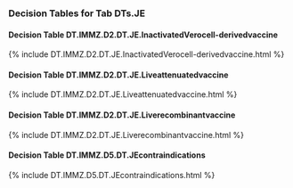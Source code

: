### Decision Tables for Tab  DTs.JE
#### Decision Table DT.IMMZ.D2.DT.JE.InactivatedVerocell-derivedvaccine
{% include DT.IMMZ.D2.DT.JE.InactivatedVerocell-derivedvaccine.html %}
#### Decision Table DT.IMMZ.D2.DT.JE.Liveattenuatedvaccine
{% include DT.IMMZ.D2.DT.JE.Liveattenuatedvaccine.html %}
#### Decision Table DT.IMMZ.D2.DT.JE.Liverecombinantvaccine
{% include DT.IMMZ.D2.DT.JE.Liverecombinantvaccine.html %}
#### Decision Table DT.IMMZ.D5.DT.JEcontraindications
{% include DT.IMMZ.D5.DT.JEcontraindications.html %}


